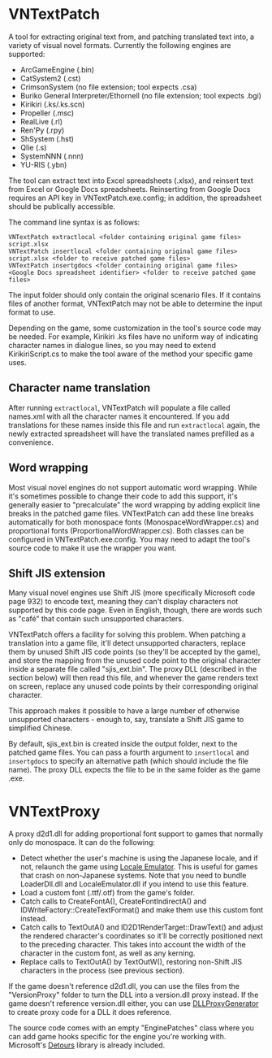 # VNTextPatch
A tool for extracting original text from, and patching translated text into, a variety of visual novel formats. Currently the following engines are supported:
* ArcGameEngine (.bin)
* CatSystem2 (.cst)
* CrimsonSystem (no file extension; tool expects .csa)
* Buriko General Interpreter/Ethornell (no file extension; tool expects .bgi)
* Kirikiri (.ks/.ks.scn)
* Propeller (.msc)
* RealLive (.rl)
* Ren'Py (.rpy)
* ShSystem (.hst)
* Qlie (.s)
* SystemNNN (.nnn)
* YU-RIS (.ybn)

The tool can extract text into Excel spreadsheets (.xlsx), and reinsert text from Excel or Google Docs spreadsheets. Reinserting from Google Docs requires an API key in VNTextPatch.exe.config; in addition, the spreadsheet should be publically accessible.

The command line syntax is as follows:

```
VNTextPatch extractlocal <folder containing original game files> script.xlsx
VNTextPatch insertlocal <folder containing original game files> script.xlsx <folder to receive patched game files>
VNTextPatch insertgdocs <folder containing original game files> <Google Docs spreadsheet identifier> <folder to receive patched game files>
```

The input folder should only contain the original scenario files. If it contains files of another format, VNTextPatch may not be able to determine the input format to use.

Depending on the game, some customization in the tool's source code may be needed. For example, Kirikiri .ks files have no uniform way of indicating character names in dialogue lines, so you may need to extend KirikiriScript.cs to make the tool aware of the method your specific game uses.

## Character name translation
After running `extractlocal`, VNTextPatch will populate a file called names.xml with all the character names it encountered. If you add translations for these names inside this file and run `extractlocal` again, the newly extracted spreadsheet will have the translated names prefilled as a convenience.

## Word wrapping
Most visual novel engines do not support automatic word wrapping. While it's sometimes possible to change their code to add this support, it's generally easier to "precalculate" the word wrapping by adding explicit line breaks in the patched game files. VNTextPatch can add these line breaks automatically for both monospace fonts (MonospaceWordWrapper.cs) and proportional fonts (ProportionalWordWrapper.cs). Both classes can be configured in VNTextPatch.exe.config. You may need to adapt the tool's source code to make it use the wrapper you want.

## Shift JIS extension
Many visual novel engines use Shift JIS (more specifically Microsoft code page 932) to encode text, meaning they can't display characters not supported by this code page. Even in English, though, there are words such as "café" that contain such unsupported characters.

VNTextPatch offers a facility for solving this problem. When patching a translation into a game file, it'll detect unsupported characters, replace them by unused Shift JIS code points (so they'll be accepted by the game), and store the mapping from the unused code point to the original character inside a separate file called "sjis_ext.bin". The proxy DLL (described in the section below) will then read this file, and whenever the game renders text on screen, replace any unused code points by their corresponding original character.

This approach makes it possible to have a large number of otherwise unsupported characters - enough to, say, translate a Shift JIS game to simplified Chinese.

By default, sjis_ext.bin is created inside the output folder, next to the patched game files. You can pass a fourth argument to `insertlocal` and `insertgdocs` to specify an alternative path (which should include the file name). The proxy DLL expects the file to be in the same folder as the game .exe.

# VNTextProxy
A proxy d2d1.dll for adding proportional font support to games that normally only do monospace. It can do the following:
* Detect whether the user's machine is using the Japanese locale, and if not, relaunch the game using [Locale Emulator](https://github.com/xupefei/Locale-Emulator). This is useful for games that crash on non-Japanese systems. Note that you need to bundle LoaderDll.dll and LocaleEmulator.dll if you intend to use this feature.
* Load a custom font (.ttf/.otf) from the game's folder.
* Catch calls to CreateFontA(), CreateFontIndirectA() and IDWriteFactory::CreateTextFormat() and make them use this custom font instead.
* Catch calls to TextOutA() and ID2D1RenderTarget::DrawText() and adjust the rendered character's coordinates so it'll be correctly positioned next to the preceding character. This takes into account the width of the character in the custom font, as well as any kerning.
* Replace calls to TextOutA() by TextOutW(), restoring non-Shift JIS characters in the process (see previous section).

If the game doesn't reference d2d1.dll, you can use the files from the "VersionProxy" folder to turn the DLL into a version.dll proxy instead. If the game doesn't reference version.dll either, you can use [DLLProxyGenerator](https://github.com/nitrog0d/DLLProxyGenerator/releases/tag/v1.0.0) to create proxy code for a DLL it does reference.

The source code comes with an empty "EnginePatches" class where you can add game hooks specific for the engine you're working with. Microsoft's [Detours](https://github.com/microsoft/Detours) library is already included.
